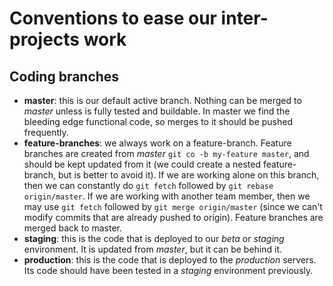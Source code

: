 # Conventions to ease our inter-projects work

## Coding branches

* **master**: this is our default active branch. Nothing can be merged to *master* unless is fully tested and buildable. In master we find the bleeding edge functional code, so merges to it should be pushed frequently.
* **feature-branches**: we always work on a feature-branch. Feature branches are created from *master* `git co -b my-feature master`, and should be kept updated from it (we could create a nested feature-branch, but is better to avoid it). If we are working alone on this branch, then we can constantly do `git fetch` followed by `git rebase origin/master`. If we are working with another team member, then we may use `git fetch` followed by `git merge origin/master` (since we can't modify commits that are already pushed to origin). Feature branches are merged back to master.
* **staging**: this is the code that is deployed to our *beta* or *staging* environment. It is updated from *master*, but it can be behind it.
* **production**: this is the code that is deployed to the *production* servers. Its code should have been tested in a *staging* environment previously.
